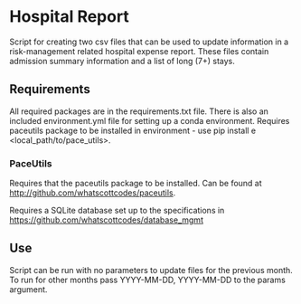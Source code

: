 # Hospital Report
Script for creating two csv files that can be used to update information in a risk-management related hospital expense report. These files contain admission summary information and a list of long (7+) stays.

## Requirements

All required packages are in the requirements.txt file. There is also an included environment.yml file for setting up a conda environment. Requires paceutils package to be installed in environment - use pip install e <local_path/to/pace_utils>.

### PaceUtils

Requires that the paceutils package to be installed. Can be found at http://github.com/whatscottcodes/paceutils.

Requires a SQLite database set up to the specifications in https://github.com/whatscottcodes/database_mgmt

## Use

Script can be run with no parameters to update files for the previous month. To run for other months pass YYYY-MM-DD, YYYY-MM-DD to the params argument.


